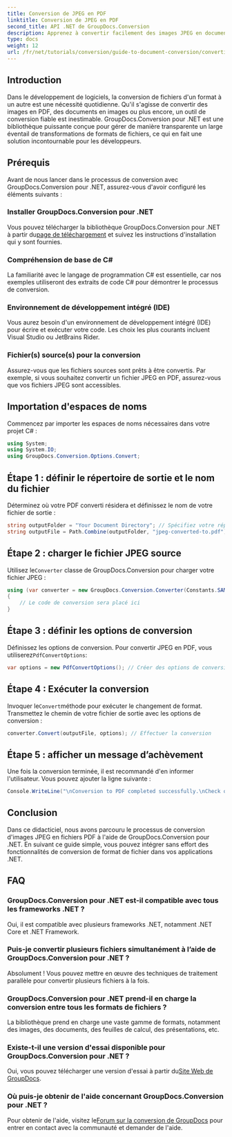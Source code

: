 ```yaml
---
title: Conversion de JPEG en PDF
linktitle: Conversion de JPEG en PDF
second_title: API .NET de GroupDocs.Conversion
description: Apprenez à convertir facilement des images JPEG en documents PDF avec GroupDocs.Conversion pour .NET. Ce guide complet vous guide à travers les prérequis et les extraits de code essentiels.
type: docs
weight: 12
url: /fr/net/tutorials/conversion/guide-to-document-conversion/converting-jpeg-to-pdf/
---
```

## Introduction

Dans le développement de logiciels, la conversion de fichiers d'un format à un autre est une nécessité quotidienne. Qu'il s'agisse de convertir des images en PDF, des documents en images ou plus encore, un outil de conversion fiable est inestimable. GroupDocs.Conversion pour .NET est une bibliothèque puissante conçue pour gérer de manière transparente un large éventail de transformations de formats de fichiers, ce qui en fait une solution incontournable pour les développeurs.

## Prérequis
Avant de nous lancer dans le processus de conversion avec GroupDocs.Conversion pour .NET, assurez-vous d'avoir configuré les éléments suivants :

### Installer GroupDocs.Conversion pour .NET
 Vous pouvez télécharger la bibliothèque GroupDocs.Conversion pour .NET à partir du[page de téléchargement](https://releases.groupdocs.com/conversion/net/) et suivez les instructions d'installation qui y sont fournies.

### Compréhension de base de C#
La familiarité avec le langage de programmation C# est essentielle, car nos exemples utiliseront des extraits de code C# pour démontrer le processus de conversion.

### Environnement de développement intégré (IDE)
Vous aurez besoin d'un environnement de développement intégré (IDE) pour écrire et exécuter votre code. Les choix les plus courants incluent Visual Studio ou JetBrains Rider.

### Fichier(s) source(s) pour la conversion
Assurez-vous que les fichiers sources sont prêts à être convertis. Par exemple, si vous souhaitez convertir un fichier JPEG en PDF, assurez-vous que vos fichiers JPEG sont accessibles.

## Importation d'espaces de noms
Commencez par importer les espaces de noms nécessaires dans votre projet C# :

```csharp
using System;
using System.IO;
using GroupDocs.Conversion.Options.Convert;
```

## Étape 1 : définir le répertoire de sortie et le nom du fichier
Déterminez où votre PDF converti résidera et définissez le nom de votre fichier de sortie :

```csharp
string outputFolder = "Your Document Directory"; // Spécifiez votre répertoire
string outputFile = Path.Combine(outputFolder, "jpeg-converted-to.pdf"); // Définir le nom du fichier de sortie
```

## Étape 2 : charger le fichier JPEG source
 Utilisez le`Converter` classe de GroupDocs.Conversion pour charger votre fichier JPEG :

```csharp
using (var converter = new GroupDocs.Conversion.Converter(Constants.SAMPLE_JPEG))
{
    // Le code de conversion sera placé ici
}
```

## Étape 3 : définir les options de conversion
 Définissez les options de conversion. Pour convertir JPEG en PDF, vous utiliserez`PdfConvertOptions`:

```csharp
var options = new PdfConvertOptions(); // Créer des options de conversion PDF
```

## Étape 4 : Exécuter la conversion
 Invoquer le`Convert`méthode pour exécuter le changement de format. Transmettez le chemin de votre fichier de sortie avec les options de conversion :

```csharp
converter.Convert(outputFile, options); // Effectuer la conversion
```

## Étape 5 : afficher un message d’achèvement
Une fois la conversion terminée, il est recommandé d'en informer l'utilisateur. Vous pouvez ajouter la ligne suivante :

```csharp
Console.WriteLine("\nConversion to PDF completed successfully.\nCheck output in {0}", outputFolder);
```

## Conclusion
Dans ce didacticiel, nous avons parcouru le processus de conversion d'images JPEG en fichiers PDF à l'aide de GroupDocs.Conversion pour .NET. En suivant ce guide simple, vous pouvez intégrer sans effort des fonctionnalités de conversion de format de fichier dans vos applications .NET.

## FAQ

### GroupDocs.Conversion pour .NET est-il compatible avec tous les frameworks .NET ?
Oui, il est compatible avec plusieurs frameworks .NET, notamment .NET Core et .NET Framework.

### Puis-je convertir plusieurs fichiers simultanément à l’aide de GroupDocs.Conversion pour .NET ?
Absolument ! Vous pouvez mettre en œuvre des techniques de traitement parallèle pour convertir plusieurs fichiers à la fois.

### GroupDocs.Conversion pour .NET prend-il en charge la conversion entre tous les formats de fichiers ?
La bibliothèque prend en charge une vaste gamme de formats, notamment des images, des documents, des feuilles de calcul, des présentations, etc.

### Existe-t-il une version d'essai disponible pour GroupDocs.Conversion pour .NET ?
 Oui, vous pouvez télécharger une version d'essai à partir du[Site Web de GroupDocs](https://releases.groupdocs.com/).

### Où puis-je obtenir de l'aide concernant GroupDocs.Conversion pour .NET ?
 Pour obtenir de l'aide, visitez le[Forum sur la conversion de GroupDocs](https://forum.groupdocs.com/c/conversion/11) pour entrer en contact avec la communauté et demander de l'aide.